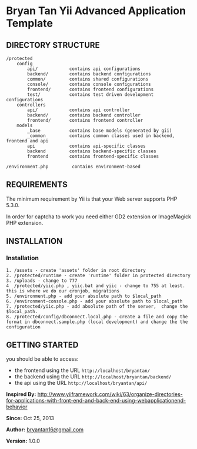 Bryan Tan Yii Advanced Application Template
===========================================

DIRECTORY STRUCTURE
-------------------

```
/protected
    config
        api/            contains api configurations
        backend/        contains backend configurations
        common/         contains shared configurations
        console/        contains console configurations
        frontend/       contains frontend configurations
        test/           contains test driven development configurations
    controllers
        api/            contains api controller
        backend/        contains backend controller
        frontend/       contains frontend controller
    models
        _base           contains base models (generated by gii)
        _common         contains common classes used in backend, frontend and api
        api             contains api-specific classes
        backend         contains backend-specific classes
        frontend        contains frontend-specific classes

/environment.php         contains environment-based
```

REQUIREMENTS
------------

The minimum requirement by Yii is that your Web server supports PHP 5.3.0.

In order for captcha to work you need either GD2 extension or ImageMagick PHP extension.

INSTALLATION
------------

### Installation ###
    1. /assets - create 'assets' folder in root directory
    2. /protected/runtime - create 'runtime' folder in protected directory
    3. /uploads - change to 777
    4  /protected/yiic.php , yiic.bat and yiic - change to 755 at least. this is where we do our cronjob, migrations
    5. /environment.php - add your absolute path to $local_path
    6. /environment-console.php - add your absolute path to $local_path
    7. /protected/yiic.php - add absolute path of the server,  change the $local_path.
    8. /protected/config/dbconnect.local.php - create a file and copy the format in dbconnect.sample.php (local development) and change the the configuration

GETTING STARTED
---------------

you should be able to access:

- the frontend using the URL `http://localhost/bryantan/`
- the backend using the URL `http://localhost/bryantan/backend/`
- the api using the URL `http://localhost/bryantan/api/`

**Inspired By:** http://www.yiiframework.com/wiki/63/organize-directories-for-applications-with-front-end-and-back-end-using-webapplicationend-behavior

**Since:** Oct 25, 2013

**Author:** bryantan16@gmail.com

**Version:** 1.0.0